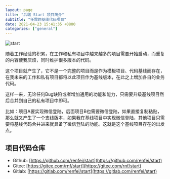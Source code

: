 ```yaml
---
layout: page
title: "后端 Start 项目简介"
subtitle: "任霏的基线代码项目"
date: 2021-04-23 15:41:35 +0800
categories: ["general"]
---
```

![start](/assets/img/social.jpg)

随着工作经验的积累，在工作和私有项目中越来越多的项目需要开始启动，而重复的内容使我厌烦，同时维护很多版本的代码。

这个项目就产生了，它不是一个完整的项目而是作为模板项目、代码基线而存在，在我未来的工作和私有项目都将以此项目作为基线版本，在此之上增加各自的业务代码。

这样一来，无论任何Bug缺陷或者增加通用的功能和能力，只需要升级基线项目然后合并到自己的私有项目中即可。

比如：项目A要实现微信登陆，后面项目B也需要微信登陆，如果直接复制粘贴，那么就又产生了一个支线版本，如果我在基线项目中实现微信登陆，其他项目只需要将基线代码合并进来就具备了微信登陆的功能。这就是这个基线项目存在的出发点。

## 项目代码仓库

- Github: [https://github.com/renfei/start](https://github.com/renfei/start)
- Gitee: [https://gitee.com/rnf/start](https://gitee.com/rnf/start)
- Gitlab: [https://gitlab.com/renfei/start](https://gitlab.com/renfei/start)